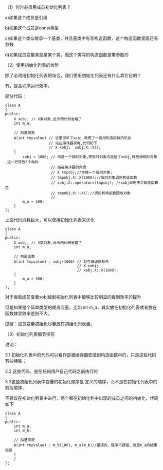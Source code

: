 （1）何时必须用成员初始化列表？

a)如果这个成员是引用

b)如果这个成员是const类型

c)如果这个类似继承一个基类，并且基类中有写构造函数，这个构造函数里面还有参数

d)如果成员变量类型是某个类，而这个类写的构造函数是带参数的

（2）使用初始化列表的优势

除了必须用初始化列表的场合，我们使用初始化列表还有什么其它目的？

有，提高程序运行效率。

部分代码：

```
class A
{
public:
    X xobj; // X类对象,此示例代码省略了
    int m_a;

    // 构造函数
    A(int tmpvalue) // 这里够早了xobj,耗费了一调用构造函数的机会
                    // 站在编译器视角,代码如下
                    // X xobj;  xobj.X::X();
    {
        xobj = 1000; // 构造一个临时对象,把临时对象内容给了xobj,释放掉临时对象 ,这一行导致3个动作
                     // 站在编译器的角度
                     // X tmpobj;//生成一个临时对象;
                     // tmpobj.X::X(1000);//临时对象调用构造函数
                     // xobj.X::operator=(tmpobj); //xobj调用拷贝赋值运算符
                     // tmpobj.X::~X();//调用析构函数回收对象
                     //
        m_a = 500;
    }
};
```

上面代码消耗巨大，可以使用初始化列表来优化

```
class A
{
public:
    X xobj; // X类对象,此示例代码省略了
    int m_a;

    // 构造函数
    A(int tmpvalue) : xobj(1000) // 站在编译器视角
                                 // X xobj;
                                 // xobj.X::X(1000);
    {
        m_a = 500;
    }
};
```

对于类型成员变量xobj放到初始化列表中能够比较明显的看到效率的提升

但是如果是个简单类型的成员变量，比如 int m_a，其实放在初始化列表或者放在函数体里效率差别不大。

提醒：成员变量初始化尽量放在初始化列表里。

（3）初始化列表细节探究

说明：

3.1 初始化列表中的代码可以看作是被编译器安插到构造函数中的，只是这些代码有些特殊；

3.2 这些代码，是在任何用户自己代码之前执行的

3.3这些初始化列表中变量的初始化顺序是 定义的顺序，而不是在初始化列表中的前后顺序，

不建议在初始化列表中进行，两个都在初始化列中出现的成员之间的初始化，代码如下

```
class A
{
public:
    int m_a;
    int m_b;

    // 构造函数
    A(int tmpvalue) : m_b(100), m_a(m_b)//错误的，程序不报错，但是m_a的结果错误
    {
    }
};
```